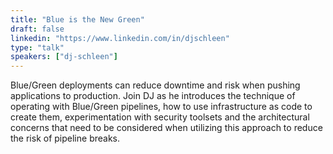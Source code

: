 ```yaml
---
title: "Blue is the New Green"
draft: false
linkedin: "https://www.linkedin.com/in/djschleen"
type: "talk"
speakers: ["dj-schleen"]
---
```


Blue/Green deployments can reduce downtime and risk when pushing
applications to production. Join DJ as he introduces the technique of
operating with Blue/Green pipelines, how to use infrastructure as code
to create them, experimentation with security toolsets and the
architectural concerns that need to be considered when utilizing this
approach to reduce the risk of pipeline breaks.